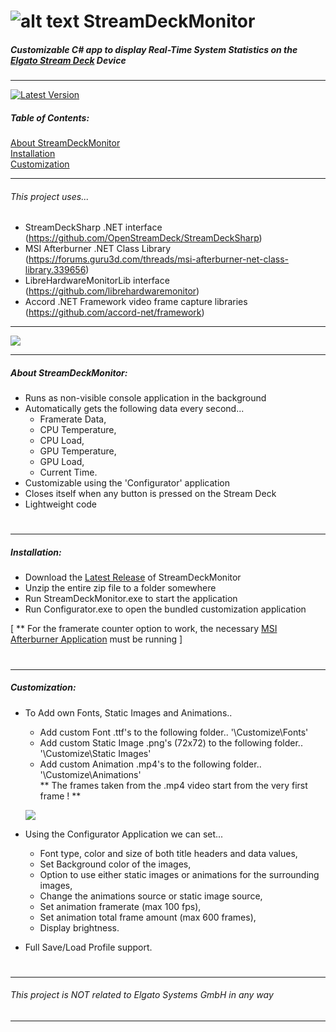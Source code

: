 #  ![alt text](https://i.imgur.com/qPAlSRq.png "StreamDeckMonitor") StreamDeckMonitor
  
##### Customizable C# app to display Real-Time System Statistics on the  [Elgato Stream Deck](https://www.elgato.com/en/gaming/stream-deck) Device
---

[![Latest Version](https://img.shields.io/github/release/SmokeyMcBong/StreamDeckMonitor.svg)](https://github.com/SmokeyMcBong/StreamDeckMonitor/releases) 

##### Table of Contents:
[About StreamDeckMonitor](https://github.com/SmokeyMcBong/StreamDeckMonitor#about-streamdeckmonitor)  
[Installation](https://github.com/SmokeyMcBong/StreamDeckMonitor#installation)  
[Customization](https://github.com/SmokeyMcBong/StreamDeckMonitor#customization)  

---

###### This project uses...
* StreamDeckSharp .NET interface (https://github.com/OpenStreamDeck/StreamDeckSharp)  
* MSI Afterburner .NET Class Library (https://forums.guru3d.com/threads/msi-afterburner-net-class-library.339656) 
* LibreHardwareMonitorLib interface (https://github.com/librehardwaremonitor)
* Accord .NET Framework video frame capture libraries (https://github.com/accord-net/framework)
---

  ![](https://i.imgur.com/vl4t6N8.gif)
 
---

##### About StreamDeckMonitor:
- Runs as non-visible console application in the background
- Automatically gets the following data every second...  
    * Framerate Data,    
    * CPU Temperature,   
    * CPU Load,   
    * GPU Temperature,   
    * GPU Load,  
    * Current Time.   
- Customizable using the 'Configurator' application
- Closes itself when any button is pressed on the Stream Deck
- Lightweight code
#


---


##### Installation:
- Download the [Latest Release](https://github.com/SmokeyMcBong/StreamDeckMonitor/releases) of StreamDeckMonitor
- Unzip the entire zip file to a folder somewhere
- Run StreamDeckMonitor.exe to start the application
- Run Configurator.exe to open the bundled customization application
 
[ ** For the framerate counter option to work, the necessary [MSI Afterburner Application](http://www.guru3d.com/files-details/msi-afterburner-beta-download.html) must be running ]
#
---


##### Customization:
- To Add own Fonts, Static Images and Animations..
    * Add custom Font .ttf's to the following folder.. '\Customize\Fonts'
    * Add custom Static Image .png's (72x72) to the following folder.. '\Customize\Static Images'
    * Add custom Animation .mp4's to the following folder.. '\Customize\Animations'  
    ** The frames taken from the .mp4 video start from the very first frame ! **
    
  ![](https://i.imgur.com/8XDM7Jx.png)  

- Using the Configurator Application we can set...
    * Font type, color and size of both title headers and data values,
    * Set Background color of the images,
    * Option to use either static images or animations for the surrounding images,
    * Change the animations source or static image source,
    * Set animation framerate (max 100 fps),
    * Set animation total frame amount (max 600 frames),
    * Display brightness.
- Full Save/Load Profile support. 

#
---
###### This project is NOT related to *Elgato Systems GmbH* in any way
---
 
